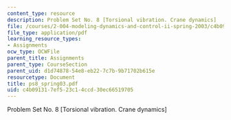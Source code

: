 ```yaml
---
content_type: resource
description: Problem Set No. 8 [Torsional vibration. Crane dynamics]
file: /courses/2-004-modeling-dynamics-and-control-ii-spring-2003/c4b091317ef523c14ccd30ec66519705_ps8_spring03.pdf
file_type: application/pdf
learning_resource_types:
- Assignments
ocw_type: OCWFile
parent_title: Assignments
parent_type: CourseSection
parent_uid: d1d74878-54e8-eb22-7c7b-9b71702b615e
resourcetype: Document
title: ps8_spring03.pdf
uid: c4b09131-7ef5-23c1-4ccd-30ec66519705
---
```

Problem Set No. 8 [Torsional vibration. Crane dynamics]

